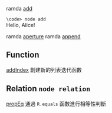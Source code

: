 ramda [add](http://ramda.cn/docs/#add)   

`\code> node add`  
Hello, Alice!

ramda [aperture](http://ramda.cn/docs/#aperture)
ramda [append](http://ramda.cn/docs/#append)  

## Function  
[addIndex](http://ramda.cn/docs/#addIndex)  創建新的列表迭代函數  

## Relation  `node relation`  
[propEq](http://ramda.cn/docs/#propEq) 通過 `R.equals` 函數進行相等性判斷
